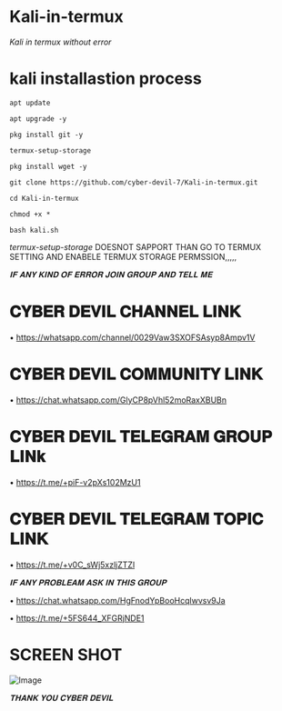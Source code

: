 # Kali-in-termux
_Kali in termux without error_

# kali installastion process

```
apt update

apt upgrade -y

pkg install git -y

termux-setup-storage

pkg install wget -y

git clone https://github.com/cyber-devil-7/Kali-in-termux.git

cd Kali-in-termux

chmod +x *

bash kali.sh
```

*termux-setup-storage*
DOESNOT SAPPORT THAN GO TO TERMUX SETTING AND ENABELE TERMUX STORAGE PERMSSION,,,,,

_𝐈𝐅 𝐀𝐍𝐘 𝐊𝐈𝐍𝐃 𝐎𝐅 𝐄𝐑𝐑𝐎𝐑 𝐉𝐎𝐈𝐍 𝐆𝐑𝐎𝐔𝐏 𝐀𝐍𝐃 𝐓𝐄𝐋𝐋 𝐌𝐄_


# 𝐂𝐘𝐁𝐄𝐑 𝐃𝐄𝐕𝐈𝐋 𝐂𝐇𝐀𝐍𝐍𝐄𝐋 𝐋𝐈𝐍𝐊

• https://whatsapp.com/channel/0029Vaw3SXOFSAsyp8Ampv1V

# 𝐂𝐘𝐁𝐄𝐑 𝐃𝐄𝐕𝐈𝐋 𝐂𝐎𝐌𝐌𝐔𝐍𝐈𝐓𝐘 𝐋𝐈𝐍𝐊

• https://chat.whatsapp.com/GlyCP8pVhl52moRaxXBUBn

# 𝐂𝐘𝐁𝐄𝐑 𝐃𝐄𝐕𝐈𝐋 𝐓𝐄𝐋𝐄𝐆𝐑𝐀𝐌 𝐆𝐑𝐎𝐔𝐏 𝐋𝐈𝐍𝐤

• https://t.me/+piF-v2pXs102MzU1

# 𝐂𝐘𝐁𝐄𝐑 𝐃𝐄𝐕𝐈𝐋 𝐓𝐄𝐋𝐄𝐆𝐑𝐀𝐌 𝐓𝐎𝐏𝐈𝐂 𝐋𝐈𝐍𝐊

• https://t.me/+v0C_sWj5xzljZTZl

*𝐈𝐅 𝐀𝐍𝐘 𝐏𝐑𝐎𝐁𝐋𝐄𝐀𝐌 𝐀𝐒𝐊 𝐈𝐍 𝐓𝐇𝐈𝐒 𝐆𝐑𝐎𝐔𝐏*

• https://chat.whatsapp.com/HgFnodYpBooHcqlwvsv9Ja

• https://t.me/+5FS644_XFGRjNDE1


# SCREEN SHOT
![Image](https://github.com/user-attachments/assets/d920acdc-9e24-4f5f-a1c7-d71129cf2097)

*𝐓𝐇𝐀𝐍𝐊 𝐘𝐎𝐔 𝐂𝐘𝐁𝐄𝐑 𝐃𝐄𝐕𝐈𝐋*
